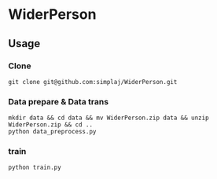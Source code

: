 # WiderPerson

## Usage
### Clone
```
git clone git@github.com:simplaj/WiderPerson.git
```

### Data prepare & Data trans
```
mkdir data && cd data && mv WiderPerson.zip data && unzip WiderPerson.zip && cd ..
python data_preprocess.py
```
### train
```
python train.py
```